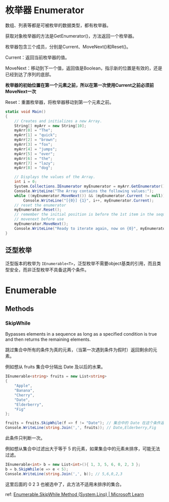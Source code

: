 # 枚举器 Enumerator

数组、列表等都是可被枚举的数据类型，都有枚举器。

获取对象枚举器的方法是GetEnumerator()，方法返回一个枚举器。

枚举器包含三个成员，分别是Current、MoveNext()和Reset()。

Current：返回当前枚举器的值。

MoveNext：移动到下一个值，返回值是Boolean，指示新的位置是有效的，还是已经到达了序列的底部。

**枚举器的初始位置在第一个元素之前，所以在第一次使用Current之前必须前MoveNext一次**

Reset：重置枚举器，将枚举器移动到第一个元素之前。

```c#
static void Main()
{
    // Creates and initializes a new Array.
    String[] myArr = new String[10];
    myArr[0] = "The";
    myArr[1] = "quick";
    myArr[2] = "brown";
    myArr[3] = "fox";
    myArr[4] = "jumps";
    myArr[5] = "over";
    myArr[6] = "the";
    myArr[7] = "lazy";
    myArr[8] = "dog";

    // Displays the values of the Array.
    int i = 0;
    System.Collections.IEnumerator myEnumerator = myArr.GetEnumerator();
    Console.WriteLine("The Array contains the following values:");
    while ((myEnumerator.MoveNext()) && (myEnumerator.Current != null))
        Console.WriteLine("[{0}] {1}", i++, myEnumerator.Current);
    // reset the enumerator
    myEnumerator.Reset();
    // remember the initial position is before the 1st item in the sequence
    // movenext before use
    myEnumerator.MoveNext();
    Console.WriteLine("Ready to iterate again, now on {0}", myEnumerator.Current);
}
```


## 泛型枚举

泛型版本的枚举为 `IEnumerable<T>`，泛型枚举不需要object基类的引用，而且类型安全，而非泛型枚举不具备这两个条件。

# Enumerable

## Methods 

### SkipWhile

Bypasses elements in a sequence as long as a specified condition is true and then returns the remaining elements.

跳过集合中所有的条件为真的元素，（当第一次遇到条件为假时）返回剩余的元素。

例如想从 fruits 集合中分隔出 Date 及以后的水果。

```csharp
IEnumerable<string> fruits = new List<string>
{
	"Apple",
	"Banana",
	"Cherry",
	"Date",
	"Elderberry",
	"Fig"
};

fruits = fruits.SkipWhile(f => f != "Date"); // 集合中的 Date 在这个条件返回假，使 SkipWhile 生效。
Console.WriteLine(string.Join(',', fruits)); // Date,Elderberry,Fig
```

此条件只判断一次。

例如想从集合中过滤出大于等于 5 的元素，如果集合中的元素未排序，可能无法过滤。

```csharp
IEnumerable<int> b = new List<int>(){ 1, 3, 5, 6, 0, 2, 3 };
b = b.SkipWhile(e => e < 5);
Console.WriteLine(string.Join(',', b)); // 5,6,0,2,3
```

这里后面的 0 2 3 也被选中了，此方法不适用未排序的集合。



ref: [Enumerable.SkipWhile Method (System.Linq) | Microsoft Learn](https://learn.microsoft.com/en-us/dotnet/api/system.linq.enumerable.skipwhile?view=net-8.0)